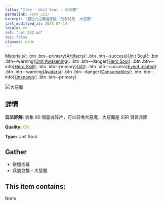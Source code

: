 ```yaml
---
title: "Item - Unit Soul - 大惡魔"
permalink: /unt_232/
excerpt: "魔法门之英雄无敌：战争纪元  大惡魔"
last_modified_at: 2021-07-14
locale: cn
ref: "unt_232.md"
toc: false
classes: wide
---
```

 [Materials](/ItemsCN/){: .btn .btn--primary}[Artifacts](/ItemsCN/Artifacts/){: .btn .btn--success}[Unit Soul](/ItemsCN/UnitSoul/){: .btn .btn--warning}[Unit Awakening](/ItemsCN/UnitAwakening/){: .btn .btn--danger}[Hero Soul](/ItemsCN/HeroSoul/){: .btn .btn--info}[Hero Skill](/ItemsCN/HeroSkill/){: .btn .btn--primary}[Gift](/ItemsCN/Gift/){: .btn .btn--success}[Event related](/ItemsCN/Events/){: .btn .btn--warning}[Avatars](/ItemsCN/Avatars/){: .btn .btn--danger}[Consumables](/ItemsCN/Consumables/){: .btn .btn--info}[Unknown](/ItemsCN/Unknown/){: .btn .btn--primary}

 ![大惡魔](/images/u/ti_daemo.jpg)

## 詳情
 **玩法詳解:** 收集 80 個靈魂碎片，可以召喚大惡魔，大惡魔是 SSR 資質兵團

 **Quality:** <span style="color: #FF8C00">OK</span>

 **Type:** Unit Soul

## Gather

*    祭壇招募 
*    兵營兌換 - 大惡魔 

## This item contains:

  None

